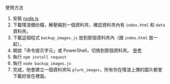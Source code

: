 使用方法

1. 安裝 [node.js](https://nodejs.org/)
2. 下載噗浪備份檔，解壓縮到一個資料夾，確認資料夾內有 `index.html` 和 `data` 資料夾。
3. 下載這個程式 `backup_images.js` 放到那個資料夾內（跟 `index.html` 放一起）。
4. 開啟「命令提示字元」或 PowerShell，切換到那個資料夾。 [參考](https://blog.miniasp.com/post/2017/09/06/Windows-Explorer-tips-open-cmd-and-VSCode-quickly)
5. 執行 `npm install request`
6. 執行 `node backup_images.js`
7. 完成，他會建立一個資料夾叫 `plurk_images`，所有你在噗浪上傳的圖片都會下載好放在裡面。
